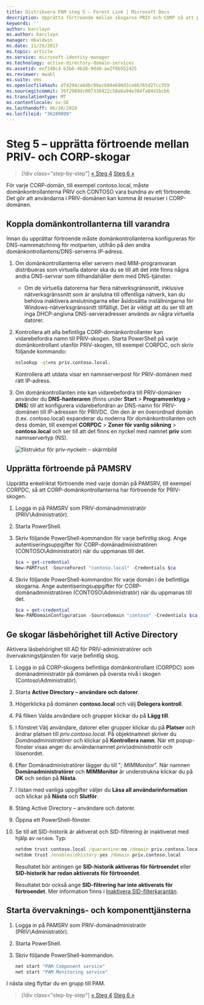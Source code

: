 ```yaml
---
title: Distribuera PAM steg 5 – Forest Link | Microsoft Docs
description: Upprätta förtroende mellan skogarna PRIV och CORP så att privilegierade användare i PRIV fortfarande kan komma åt resurser i CORP.
keywords: ''
author: barclayn
ms.author: barclayn
manager: mbaldwin
ms.date: 11/29/2017
ms.topic: article
ms.service: microsoft-identity-manager
ms.technology: active-directory-domain-services
ms.assetid: eef248c4-b3b6-4b28-9dd0-ae2f0b552425
ms.reviewer: mwahl
ms.suite: ems
ms.openlocfilehash: df4294ca6dbc98ec684e690d3ce66765d27cc359
ms.sourcegitcommit: 35f2989dc007336422c58a6a94e304fa84d1bcb6
ms.translationtype: MT
ms.contentlocale: sv-SE
ms.lasthandoff: 06/20/2018
ms.locfileid: "36289099"
---
```

# <a name="step-5--establish-trust-between-priv-and-corp-forests"></a>Steg 5 – upprätta förtroende mellan PRIV- och CORP-skogar

> [!div class="step-by-step"]
> [« Steg 4](step-4-install-mim-components-on-pam-server.md)
> [Steg 6 »](step-6-transition-group-to-pam.md)

För varje CORP-domän, till exempel contoso.local, måste domänkontrollanterna PRIV och CONTOSO vara bundna av ett förtroende. Det gör att användarna i PRIV-domänen kan komma åt resurser i CORP-domänen.

## <a name="connect-each-domain-controller-to-its-counterpart"></a>Koppla domänkontrollanterna till varandra

Innan du upprättar förtroende måste domänkontrollanterna konfigureras för DNS-namnmatchning för motparten, utifrån på den andra domänkontrollantens/DNS-serverns IP-adress.

1.  Om domänkontrollanterna eller servern med MIM-programvaran distribueras som virtuella datorer ska du se till att det inte finns några andra DNS-servrar som tillhandahåller dem med DNS-tjänster.
    - Om de virtuella datorerna har flera nätverksgränssnitt, inklusive nätverksgränssnitt som är anslutna till offentliga nätverk, kan du behöva inaktivera anslutningarna eller åsidosätta inställningarna för Windows-nätverksgränssnitt tillfälligt. Det är viktigt att du ser till att inga DHCP-angivna DNS-serveradresser används av några virtuella datorer.

2.  Kontrollera att alla befintliga CORP-domänkontrollanter kan vidarebefordra namn till PRIV-skogen. Starta PowerShell på varje domänkontrollant utanför PRIV-skogen, till exempel CORPDC, och skriv följande kommando:

    ```cmd
    nslookup -qt=ns priv.contoso.local.
    ```
    Kontrollera att utdata visar en namnserverpost för PRIV-domänen med rätt IP-adress.

3.  Om domänkontrollanten inte kan vidarebefordra till PRIV-domänen använder du **DNS-hanteraren** (finns under **Start** > **Programverktyg** > **DNS**) till att konfigurera vidarebefordran av DNS-namn för PRIV-domänen till IP-adressen för PRIVDC. Om den är en överordnad domän (t.ex. contoso.local) expanderar du noderna för domänkontrollanten och dess domän, till exempel **CORPDC** > **Zoner för vanlig sökning** > **contoso.local** och ser till att det finns en nyckel med namnet **priv** som namnservertyp (NS).

    ![filstruktur för priv-nyckeln – skärmbild](./media/PAM_GS_DNS_Manager.png)

## <a name="establish-trust-on-pamsrv"></a>Upprätta förtroende på PAMSRV

Upprätta enkelriktat förtroende med varje domän på PAMSRV, till exempel CORPDC, så att CORP-domänkontrollanterna har förtroende för PRIV-skogen.

1. Logga in på PAMSRV som PRIV-domänadministratör (PRIV\Administratör).

2.  Starta PowerShell.

3.  Skriv följande PowerShell-kommandon för varje befintlig skog. Ange autentiseringsuppgifter för CORP-domänadministratören (CONTOSO\Administratör) när du uppmanas till det.

    ```PowerShell
    $ca = get-credential
    New-PAMTrust -SourceForest "contoso.local" -Credentials $ca
    ```

4.  Skriv följande PowerShell-kommandon för varje domän i de befintliga skogarna. Ange autentiseringsuppgifter för CORP-domänadministratören (CONTOSO\Administratör) när du uppmanas till det.

    ```PowerShell
    $ca = get-credential
    New-PAMDomainConfiguration -SourceDomain "contoso" -Credentials $ca
    ```

## <a name="give-forests-read-access-to-active-directory"></a>Ge skogar läsbehörighet till Active Directory

Aktivera läsbehörighet till AD för PRIV-administratörer och övervakningstjänsten för varje befintlig skog.

1. Logga in på CORP-skogens befintliga domänkontrollant (CORPDC) som domänadministratör på domänen på översta nivå i skogen (Contoso\Administratör).  
2. Starta **Active Directory – användare och datorer**.  
3. Högerklicka på domänen **contoso.local** och välj **Delegera kontroll**.  
4. På fliken Valda användare och grupper klickar du på **Lägg till**.  
5. I fönstret Välj användare, datorer eller grupper klickar du på **Platser** och ändrar platsen till *priv.contoso.local*.  På objektnamnet skriver du *Domänadministratörer* och klickar på **Kontrollera namn**. När ett popup-fönster visas anger du användarnamnet *priv\administratör* och lösenordet.  
6. Efter Domänadministratörer lägger du till "*; MIMMonitor*". När namnen **Domänadministratörer** och **MIMMonitor** är understrukna klickar du på **OK** och sedan på **Nästa**.  
7. I listan med vanliga uppgifter väljer du **Läsa all användarinformation** och klickar på **Nästa** och **Slutför**.  
8. Stäng Active Directory – användare och datorer.

9. Öppna ett PowerShell-fönster.
10. Se till att SID-historik är aktiverat och SID-filtrering är inaktiverat med hjälp av `netdom`. Typ:
    ```cmd
    netdom trust contoso.local /quarantine:no /domain priv.contoso.local
    netdom trust /enablesidhistory:yes /domain priv.contoso.local
    ```
    Resultatet bör antingen ge **SID-historik aktiveras för förtroendet** eller **SID-historik har redan aktiverats för förtroendet**.

    Resultatet bör också ange **SID-filtrering har inte aktiverats för förtroendet**. Mer information finns i [Inaktivera SID-filterkarantän](http://technet.microsoft.com/library/cc772816.aspx).

## <a name="start-the-monitoring-and-component-services"></a>Starta övervaknings- och komponenttjänsterna

1.  Logga in på PAMSRV som PRIV-domänadministratör (PRIV\Administratör).

2.  Starta PowerShell.

3.  Skriv följande PowerShell-kommandon.

    ```cmd
    net start "PAM Component service"
    net start "PAM Monitoring service"
    ```

I nästa steg flyttar du en grupp till PAM.

> [!div class="step-by-step"]
> [« Steg 4](step-4-install-mim-components-on-pam-server.md)
> [Steg 6 »](step-6-transition-group-to-pam.md)

